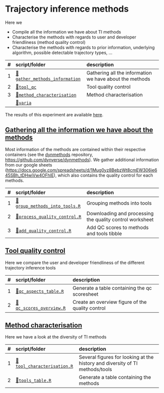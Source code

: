 
# Trajectory inference methods

Here we

  - Compile all the information we have about TI methods
  - Characterise the methods with regards to user and developer
    friendliness (method quality control)
  - Characterise the methods with regards to prior information,
    underlying algorithm, possible detectable trajectory types,
…

| \# | script/folder                                                  | description                                             |
| :- | :------------------------------------------------------------- | :------------------------------------------------------ |
| 1  | [📁`gather_methods_information`](01-gather_methods_information) | Gathering all the information we have about the methods |
| 2  | [📁`tool_qc`](02-tool_qc)                                       | Tool quality control                                    |
| 3  | [📁`method_characterisation`](03-method_characterisation)       | Method characterisation                                 |
|    | [📁`varia`](varia)                                              |                                                         |

The results of this experiment are available
[here](https://github.com/dynverse/dynbenchmark_results/tree/master/03-methods).

## [Gathering all the information we have about the methods](01-gather_methods_information)

Most information of the methods are contained within their respective
containers (see the [dynmethods](https://github.com/dynverse/dynmethods)
repository, <https://github.com/dynverse/dynmethods>). We gather
additional information from our google sheets
(<https://docs.google.com/spreadsheets/d/1Mug0yz8BebzWt8cmEW306ie645SBh_tDHwjVw4OFhlE>),
which also contains the quality control for each
methods.

| \# | script/folder                                                                                | description                                              |
| :- | :------------------------------------------------------------------------------------------- | :------------------------------------------------------- |
| 1  | [📄`group_methods_into_tools.R`](01-gather_methods_information/01-group_methods_into_tools.R) | Grouping methods into tools                              |
| 2  | [📄`process_quality_control.R`](01-gather_methods_information/02-process_quality_control.R)   | Downloading and processing the quality control worksheet |
| 3  | [📄`add_quality_control.R`](01-gather_methods_information/03-add_quality_control.R)           | Add QC scores to methods and tools tibble                |

## [Tool quality control](02-tool_qc)

Here we compare the user and developer friendliness of the different
trajectory inference
tools

| \# | script/folder                                                 | description                                      |
| :- | :------------------------------------------------------------ | :----------------------------------------------- |
| 1  | [📄`qc_aspects_table.R`](02-tool_qc/01-qc_aspects_table.R)     | Generate a table containing the qc scoresheet    |
| 2  | [📄`qc_scores_overview.R`](02-tool_qc/02-qc_scores_overview.R) | Create an overview figure of the quality control |

## [Method characterisation](03-method_characterisation)

Here we have a look at the diversity of TI
methods

| \# | script/folder                                                                       | description                                                                  |
| :- | :---------------------------------------------------------------------------------- | :--------------------------------------------------------------------------- |
| 1  | [📄`tool_characterisation.R`](03-method_characterisation/01-tool_characterisation.R) | Several figures for looking at the history and diversity of TI methods/tools |
| 2  | [📄`tools_table.R`](03-method_characterisation/02-tools_table.R)                     | Generate a table containing the methods                                      |
